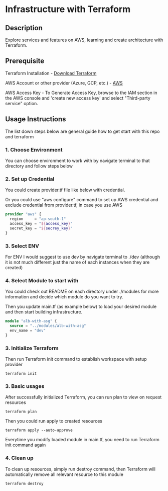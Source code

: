 # Infrastructure with Terraform

## Description
Explore services and features on AWS, learning and create architecture with Terraform.

## Prerequisite
Terraform Installation - [Download Terraform](https://developer.hashicorp.com/terraform/install)

AWS Account or other provider (Azure, GCP, etc.) - [AWS](https://aws.amazon.com/free/?gclid=CjwKCAiA_aGuBhACEiwAly57MdZgxo8f8Q9Ekbc_WfkQEEl_iGLpylxCS9LajskE-178iyMYK-Oj1xoCrNIQAvD_BwE&trk=c4f45c53-585c-4b31-8fbf-d39fbcdc603a&sc_channel=ps&ef_id=CjwKCAiA_aGuBhACEiwAly57MdZgxo8f8Q9Ekbc_WfkQEEl_iGLpylxCS9LajskE-178iyMYK-Oj1xoCrNIQAvD_BwE:G:s&s_kwcid=AL!4422!3!637354294239!e!!g!!aws!19043613274!143453611386)

AWS Access Key - To Generate Access Key, browse to the IAM section in the AWS console and 'create new access key' and select "Third-party service" option.


## Usage Instructions
The list down steps below are general guide how to get start with this repo and terraform


### 1. Choose Environment
You can choose environment to work with by navigate terminal to that directory and follow steps below


### 2. Set up Credential
You could create provider.tf file like below with credential.

Or you could use "aws configure" command to set up AWS credential and exclude credential from provider.tf, in case you use AWS

```terraform
provider "aws" {
  region     = "ap-south-1"
  access_key = "${access_key}"
  secret_key = "${secrey_key}"
}
```

### 3. Select ENV
For ENV I would suggest to use dev by navigate terminal to ./dev (although it is not much different just the name of each instances when they are created)

### 4. Select Module to start with
You could check out README on each directory under ./modules for more information and decide which module do you want to try.

Then you update main.tf (as example below) to load your desired module and then start building infrastructure.

```terraform
module "alb-with-asg" {
  source = "../modules/alb-with-asg"
  env_name = "dev"
}
```

### 3. Initialize Terraform
Then run Terraform init command to establish workspace with setup provider
```shell
terraform init
```


### 3. Basic usages
After successfully initialized Terraform, you can run plan to view on request resources
```shell
terraform plan
```

Then you could run apply to created resources
```shell
terraform apply --auto-approve
```

Everytime you modify loaded module in main.tf, you need to run Terraform init command again

### 4. Clean up
To clean up resources, simply run destroy command, then Terraform will automatically remove all relevant resource to this module
```shell
terraform destroy
```
